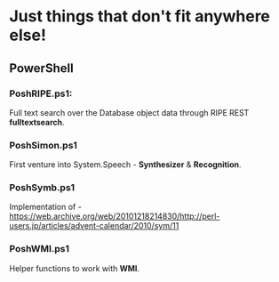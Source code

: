 # Just things that don't fit anywhere else!

## PowerShell

### PoshRIPE.ps1: 

Full text search over the Database object data through RIPE REST **fulltextsearch**.

### PoshSimon.ps1

First venture into System.Speech - **Synthesizer** & **Recognition**.

### PoshSymb.ps1

Implementation of - https://web.archive.org/web/20101218214830/http://perl-users.jp/articles/advent-calendar/2010/sym/11

### PoshWMI.ps1

Helper functions to work with **WMI**.

